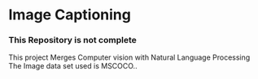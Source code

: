 # Image Captioning
### This Repository is not complete

This project Merges Computer vision with Natural Language Processing
The Image data set used is MSCOCO..

